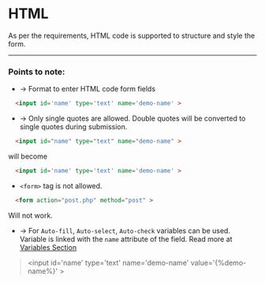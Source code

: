 # HTML

As per the requirements, HTML code is supported to structure and style the form.
___

### Points to note:

- &rarr; Format to enter HTML code form fields

```HTML
  <input id='name' type='text' name='demo-name' >
```

- &rarr; Only single quotes are allowed. Double quotes will be converted to single quotes during submission.

```HTML
  <input id="name" type="text" name="demo-name" > 
```
will become
```HTML
  <input id='name' type='text' name='demo-name' > 
```

- `<form>` tag is not allowed.
```HTML
  <form action="post.php" method="post" > 
```
Will not work.

- &rarr; For `Auto-fill`, `Auto-select`, `Auto-check` variables can be used. Variable is linked with the `name` attribute of the field. Read more at [Variables Section](help/variables.md)

> &lt;input id='name' type='text' name='demo-name' value='{&#37;demo-name&#37;}' &gt;




















